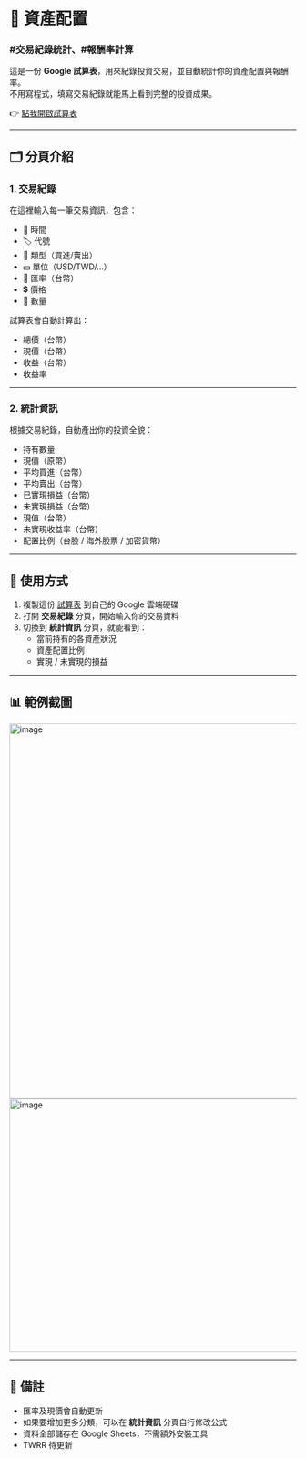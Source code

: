 # 📒 資產配置
### #交易紀錄統計、#報酬率計算

這是一份 **Google 試算表**，用來紀錄投資交易，並自動統計你的資產配置與報酬率。  
不用寫程式，填寫交易紀錄就能馬上看到完整的投資成果。

👉 [點我開啟試算表](https://docs.google.com/spreadsheets/d/1RaXqaKFhgkIRugKE3iDeBufX7QcbuvkI6UlEBUwNPGg/edit?gid=0#gid=0)

---

## 🗂️ 分頁介紹

### 1. 交易紀錄
在這裡輸入每一筆交易資訊，包含：
- 📅 時間  
- 🏷️ 代號  
- 📌 類型（買進/賣出）  
- 💵 單位（USD/TWD/…）  
- 🔄 匯率（台幣）  
- 💲 價格  
- 🔢 數量  

試算表會自動計算出：
- 總價（台幣）  
- 現價（台幣）  
- 收益（台幣）  
- 收益率  

---

### 2. 統計資訊
根據交易紀錄，自動產出你的投資全貌：
- 持有數量  
- 現價（原幣）  
- 平均買進（台幣）  
- 平均賣出（台幣）  
- 已實現損益（台幣）  
- 未實現損益（台幣）  
- 現值（台幣）  
- 未實現收益率（台幣）  
- 配置比例（台股 / 海外股票 / 加密貨幣）  

---

## 🚀 使用方式

1. 複製這份 [試算表](https://docs.google.com/spreadsheets/d/1RaXqaKFhgkIRugKE3iDeBufX7QcbuvkI6UlEBUwNPGg/edit?gid=0#gid=0) 到自己的 Google 雲端硬碟  
2. 打開 **交易紀錄** 分頁，開始輸入你的交易資料  
3. 切換到 **統計資訊** 分頁，就能看到：
   - 當前持有的各資產狀況  
   - 資產配置比例  
   - 實現 / 未實現的損益  

---

## 📊 範例截圖
<img width="1240" height="658" alt="image" src="https://github.com/user-attachments/assets/491b124e-27b0-4c36-8675-3abe335d2c69" />
<img width="903" height="444" alt="image" src="https://github.com/user-attachments/assets/607d4eda-3882-42d4-9449-e2a62178ce36" />


---

## 📝 備註
- 匯率及現價會自動更新  
- 如果要增加更多分類，可以在 **統計資訊** 分頁自行修改公式  
- 資料全部儲存在 Google Sheets，不需額外安裝工具
- TWRR 待更新
